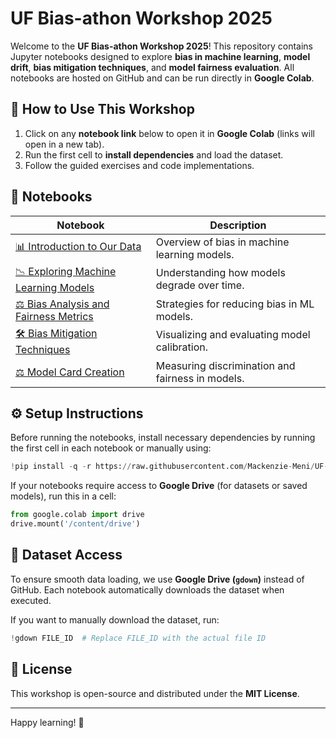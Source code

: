# UF Bias-athon Workshop 2025

Welcome to the **UF Bias-athon Workshop 2025**! This repository contains Jupyter notebooks designed to explore **bias in machine learning**, **model drift**, **bias mitigation techniques**, and **model fairness evaluation**. All notebooks are hosted on GitHub and can be run directly in **Google Colab**.

## 📌 How to Use This Workshop
1. Click on any **notebook link** below to open it in **Google Colab** (links will open in a new tab).
2. Run the first cell to **install dependencies** and load the dataset.
3. Follow the guided exercises and code implementations.

## 🚀 Notebooks
| Notebook | Description |
|----------|------------|
| <a href="https://colab.research.google.com/github/Mackenzie-Meni/UF-biasathon-workshop2025/blob/main/notebooks/1_data_handling.ipynb" target="_blank">📊 Introduction to Our Data</a> | Overview of bias in machine learning models. |
| <a href="https://colab.research.google.com/github/Mackenzie-Meni/UF-biasathon-workshop2025/blob/main/notebooks/2_models.ipynb" target="_blank">📉 Exploring Machine Learning Models</a> | Understanding how models degrade over time. |
| <a href="https://colab.research.google.com/github/Mackenzie-Meni/UF-biasathon-workshop2025/blob/main/notebooks/3_bias_analysis.ipynb" target="_blank">⚖️ Bias Analysis and Fairness Metrics</a> | Strategies for reducing bias in ML models. |
| <a href="https://colab.research.google.com/github/Mackenzie-Meni/UF-biasathon-workshop2025/blob/main/notebooks/4_bias_mitigation.ipynb" target="_blank">🛠️ Bias Mitigation Techniques</a> | Visualizing and evaluating model calibration. |
| <a href="https://colab.research.google.com/github/Mackenzie-Meni/UF-biasathon-workshop2025/blob/main/notebooks/5_generate_model_card_clean.ipynb" target="_blank">⚖️ Model Card Creation</a> | Measuring discrimination and fairness in models. |

## ⚙️ Setup Instructions
Before running the notebooks, install necessary dependencies by running the first cell in each notebook or manually using:
```python
!pip install -q -r https://raw.githubusercontent.com/Mackenzie-Meni/UF-biasathon-workshop2025/main/requirements.txt
```

If your notebooks require access to **Google Drive** (for datasets or saved models), run this in a cell:
```python
from google.colab import drive
drive.mount('/content/drive')
```

## 📂 Dataset Access
To ensure smooth data loading, we use **Google Drive (`gdown`)** instead of GitHub.
Each notebook automatically downloads the dataset when executed.

If you want to manually download the dataset, run:
```python
!gdown FILE_ID  # Replace FILE_ID with the actual file ID
```

## 📝 License
This workshop is open-source and distributed under the **MIT License**.

---
Happy learning! 🚀

